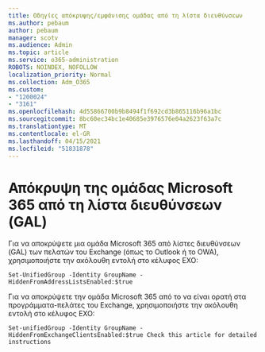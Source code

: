 ```yaml
---
title: Οδηγίες απόκρυψης/εμφάνισης ομάδας από τη λίστα διευθύνσεων
ms.author: pebaum
author: pebaum
manager: scotv
ms.audience: Admin
ms.topic: article
ms.service: o365-administration
ROBOTS: NOINDEX, NOFOLLOW
localization_priority: Normal
ms.collection: Adm_O365
ms.custom:
- "1200024"
- "3161"
ms.openlocfilehash: 4d55866700b9b8494f1f692cd3b865116b96a1bc
ms.sourcegitcommit: 8bc60ec34bc1e40685e3976576e04a2623f63a7c
ms.translationtype: MT
ms.contentlocale: el-GR
ms.lasthandoff: 04/15/2021
ms.locfileid: "51831878"
---
```

# <a name="hide-microsoft-365-group-from-address-list-gal"></a>Απόκρυψη της ομάδας Microsoft 365 από τη λίστα διευθύνσεων (GAL)

Για να αποκρύψετε μια ομάδα Microsoft 365 από λίστες διευθύνσεων (GAL) των πελατών του Exchange (όπως το Outlook ή το OWA), χρησιμοποιήστε την ακόλουθη εντολή στο κέλυφος EXO:

`Set-UnifiedGroup -Identity GroupName -HiddenFromAddressListsEnabled:$true`

Για να αποκρύψετε την ομάδα Microsoft 365 από το να είναι ορατή στα προγράμματα-πελάτες του Exchange, χρησιμοποιήστε την ακόλουθη εντολή στο κέλυφος EXO:

`Set-unifiedGroup -Identity GroupName -HiddenFromExchangeClientsEnabled:$true
Check this article for detailed instructions`

